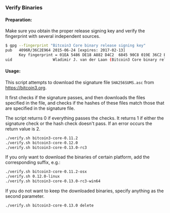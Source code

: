 ### Verify Binaries

#### Preparation:

Make sure you obtain the proper release signing key and verify the fingerprint with several independent sources.

```sh
$ gpg --fingerprint "Bitcoin3 Core binary release signing key"
pub   4096R/36C2E964 2015-06-24 [expires: 2017-02-13]
      Key fingerprint = 01EA 5486 DE18 A882 D4C2  6845 90C8 019E 36C2 E964
uid                  Wladimir J. van der Laan (Bitcoin3 Core binary release signing key) <laanwj@gmail.com>
```

#### Usage:

This script attempts to download the signature file `SHA256SUMS.asc` from https://bitcoin3.org.

It first checks if the signature passes, and then downloads the files specified in the file, and checks if the hashes of these files match those that are specified in the signature file.

The script returns 0 if everything passes the checks. It returns 1 if either the signature check or the hash check doesn't pass. If an error occurs the return value is 2.


```sh
./verify.sh bitcoin3-core-0.11.2
./verify.sh bitcoin3-core-0.12.0
./verify.sh bitcoin3-core-0.13.0-rc3
```

If you only want to download the binaries of certain platform, add the corresponding suffix, e.g.:

```sh
./verify.sh bitcoin3-core-0.11.2-osx
./verify.sh 0.12.0-linux
./verify.sh bitcoin3-core-0.13.0-rc3-win64
```

If you do not want to keep the downloaded binaries, specify anything as the second parameter.

```sh
./verify.sh bitcoin3-core-0.13.0 delete
```
